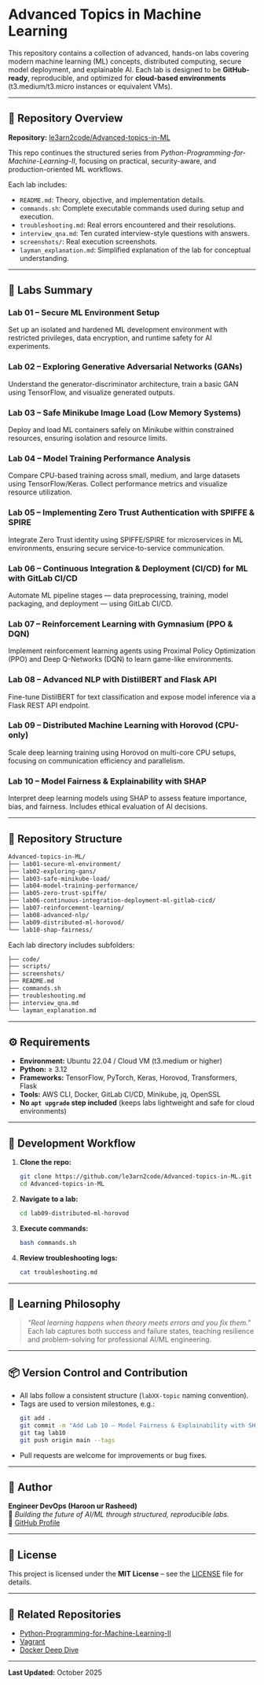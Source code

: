 # Advanced Topics in Machine Learning

This repository contains a collection of advanced, hands-on labs covering modern machine learning (ML) concepts, distributed computing, secure model deployment, and explainable AI. Each lab is designed to be **GitHub-ready**, reproducible, and optimized for **cloud-based environments** (t3.medium/t3.micro instances or equivalent VMs).

---

## 🚀 Repository Overview

**Repository:** [le3arn2code/Advanced-topics-in-ML](https://github.com/le3arn2code/Advanced-topics-in-ML)

This repo continues the structured series from *Python-Programming-for-Machine-Learning-II*, focusing on practical, security-aware, and production-oriented ML workflows.

Each lab includes:
- `README.md`: Theory, objective, and implementation details.
- `commands.sh`: Complete executable commands used during setup and execution.
- `troubleshooting.md`: Real errors encountered and their resolutions.
- `interview_qna.md`: Ten curated interview-style questions with answers.
- `screenshots/`: Real execution screenshots.
- `layman_explanation.md`: Simplified explanation of the lab for conceptual understanding.

---

## 🧠 Labs Summary

### **Lab 01 – Secure ML Environment Setup**
Set up an isolated and hardened ML development environment with restricted privileges, data encryption, and runtime safety for AI experiments.

### **Lab 02 – Exploring Generative Adversarial Networks (GANs)**
Understand the generator-discriminator architecture, train a basic GAN using TensorFlow, and visualize generated outputs.

### **Lab 03 – Safe Minikube Image Load (Low Memory Systems)**
Deploy and load ML containers safely on Minikube within constrained resources, ensuring isolation and resource limits.

### **Lab 04 – Model Training Performance Analysis**
Compare CPU-based training across small, medium, and large datasets using TensorFlow/Keras. Collect performance metrics and visualize resource utilization.

### **Lab 05 – Implementing Zero Trust Authentication with SPIFFE & SPIRE**
Integrate Zero Trust identity using SPIFFE/SPIRE for microservices in ML environments, ensuring secure service-to-service communication.

### **Lab 06 – Continuous Integration & Deployment (CI/CD) for ML with GitLab CI/CD**
Automate ML pipeline stages — data preprocessing, training, model packaging, and deployment — using GitLab CI/CD.

### **Lab 07 – Reinforcement Learning with Gymnasium (PPO & DQN)**
Implement reinforcement learning agents using Proximal Policy Optimization (PPO) and Deep Q-Networks (DQN) to learn game-like environments.

### **Lab 08 – Advanced NLP with DistilBERT and Flask API**
Fine-tune DistilBERT for text classification and expose model inference via a Flask REST API endpoint.

### **Lab 09 – Distributed Machine Learning with Horovod (CPU-only)**
Scale deep learning training using Horovod on multi-core CPU setups, focusing on communication efficiency and parallelism.

### **Lab 10 – Model Fairness & Explainability with SHAP**
Interpret deep learning models using SHAP to assess feature importance, bias, and fairness. Includes ethical evaluation of AI decisions.

---

## 🧩 Repository Structure

```bash
Advanced-topics-in-ML/
├── lab01-secure-ml-environment/
├── lab02-exploring-gans/
├── lab03-safe-minikube-load/
├── lab04-model-training-performance/
├── lab05-zero-trust-spiffe/
├── lab06-continuous-integration-deployment-ml-gitlab-cicd/
├── lab07-reinforcement-learning/
├── lab08-advanced-nlp/
├── lab09-distributed-ml-horovod/
└── lab10-shap-fairness/
```

Each lab directory includes subfolders:
```bash
├── code/
├── scripts/
├── screenshots/
├── README.md
├── commands.sh
├── troubleshooting.md
├── interview_qna.md
└── layman_explanation.md
```

---

## ⚙️ Requirements

- **Environment:** Ubuntu 22.04 / Cloud VM (t3.medium or higher)
- **Python:** ≥ 3.12
- **Frameworks:** TensorFlow, PyTorch, Keras, Horovod, Transformers, Flask
- **Tools:** AWS CLI, Docker, GitLab CI/CD, Minikube, jq, OpenSSL
- **No `apt upgrade` step included** (keeps labs lightweight and safe for cloud environments)

---

## 🧰 Development Workflow

1. **Clone the repo:**
   ```bash
   git clone https://github.com/le3arn2code/Advanced-topics-in-ML.git
   cd Advanced-topics-in-ML
   ```
2. **Navigate to a lab:**
   ```bash
   cd lab09-distributed-ml-horovod
   ```
3. **Execute commands:**
   ```bash
   bash commands.sh
   ```
4. **Review troubleshooting logs:**
   ```bash
   cat troubleshooting.md
   ```

---

## 💬 Learning Philosophy

> *"Real learning happens when theory meets errors and you fix them."*  
Each lab captures both success and failure states, teaching resilience and problem-solving for professional AI/ML engineering.

---

## 📦 Version Control and Contribution

- All labs follow a consistent structure (`labXX-topic` naming convention).
- Tags are used to version milestones, e.g.:
  ```bash
  git add .
  git commit -m "Add Lab 10 – Model Fairness & Explainability with SHAP"
  git tag lab10
  git push origin main --tags
  ```
- Pull requests are welcome for improvements or bug fixes.

---

## 🏁 Author

**Engineer DevOps (Haroon ur Rasheed)**  
🚀 *Building the future of AI/ML through structured, reproducible labs.*  
📂 [GitHub Profile](https://github.com/le3arn2code)

---

## 📘 License

This project is licensed under the **MIT License** – see the [LICENSE](LICENSE) file for details.

---

## 🔗 Related Repositories

- [Python-Programming-for-Machine-Learning-II](https://github.com/le3arn2code/Python-Programming-for-Machine-Learning-II)
- [Vagrant](https://github.com/le3arn2code/vagrant)
- [Docker Deep Dive](https://github.com/le3arn2code/docker_deep_dive)

---

**Last Updated:** October 2025
